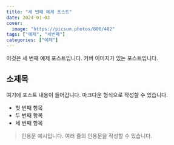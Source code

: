 ```yaml
---
title: "세 번째 예제 포스트"
date: 2024-01-03
cover:
  image: "https://picsum.photos/800/402"
tags: ["예제", "세번째"]
categories: ["예제"]
---
```


이것은 세 번째 예제 포스트입니다. 커버 이미지가 있는 포스트입니다.

## 소제목

여기에 포스트 내용이 들어갑니다. 마크다운 형식으로 작성할 수 있습니다.

- 첫 번째 항목
- 두 번째 항목
- 세 번째 항목

> 인용문 예시입니다.
> 여러 줄의 인용문을 작성할 수 있습니다. 